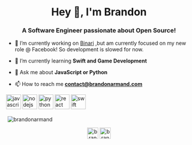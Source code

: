 <h1 align="center">Hey 👋, I'm Brandon</h1>
<h3 align="center">A Software Engineer passionate about Open Source!</h3>

- 🔭 I’m currently working on [Binari](https://Binari.dev) ,but am currently focused on my new role @ Facebook! So development is slowed for now.

- 🌱 I’m currently learning **Swift and Game Development**

- 💬 Ask me about **JavaScript or Python**

- 📫 How to reach me **contact@brandonarmand.com**

<p align="left"><img src="https://devicons.github.io/devicon/devicon.git/icons/javascript/javascript-original.svg" alt="javascript" width="40" height="40"/> <img src="https://devicons.github.io/devicon/devicon.git/icons/nodejs/nodejs-original-wordmark.svg" alt="nodejs" width="40" height="40"/> <img src="https://devicons.github.io/devicon/devicon.git/icons/python/python-original.svg" alt="python" width="40" height="40"/> <img src="https://devicons.github.io/devicon/devicon.git/icons/react/react-original-wordmark.svg" alt="react" width="40" height="40"/> <img src="https://devicons.github.io/devicon/devicon.git/icons/swift/swift-original-wordmark.svg" alt="swift" width="40" height="40"/></p><p>&nbsp;<img align="center" src="https://github-readme-stats.vercel.app/api?username=brandonarmand&show_icons=true" alt="brandonarmand" /></p>

<p align="center"> 
<a href="https://twitter.com/brandon_swe" target="blank"><img align="center" src="https://cdn.jsdelivr.net/npm/simple-icons@3.0.1/icons/twitter.svg" alt="brandon_swe" height="30" width="30" /></a>
<a href="https://linkedin.com/in/brandonarmand" target="blank"><img align="center" src="https://cdn.jsdelivr.net/npm/simple-icons@3.0.1/icons/linkedin.svg" alt="brandonarmand" height="30" width="30" /></a>
</p>
